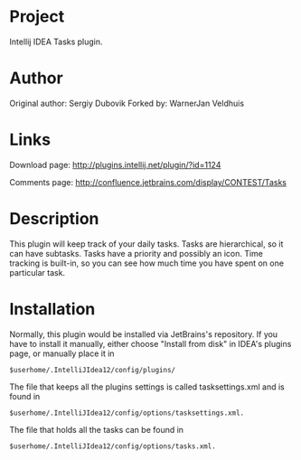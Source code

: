 Project
=======
Intellij IDEA Tasks plugin.

Author
======
Original author: Sergiy Dubovik
Forked by: WarnerJan Veldhuis

Links
=====
Download page: http://plugins.intellij.net/plugin/?id=1124

Comments page: http://confluence.jetbrains.com/display/CONTEST/Tasks

Description
===========
This plugin will keep track of your daily tasks. Tasks are hierarchical, so it can have subtasks. Tasks have a
priority and possibly an icon. Time tracking is built-in, so you can see how much time you have spent on one
particular task.

Installation
============
Normally, this plugin would be installed via JetBrains's repository. If you have to install it manually,
either choose "Install from disk" in IDEA's plugins page, or manually place it in

    $userhome/.IntelliJIdea12/config/plugins/

The file that keeps all the plugins settings is called tasksettings.xml and is found in 

    $userhome/.IntelliJIdea12/config/options/tasksettings.xml.

The file that holds all the tasks can be found in 

    $userhome/.IntelliJIdea12/config/options/tasks.xml.

